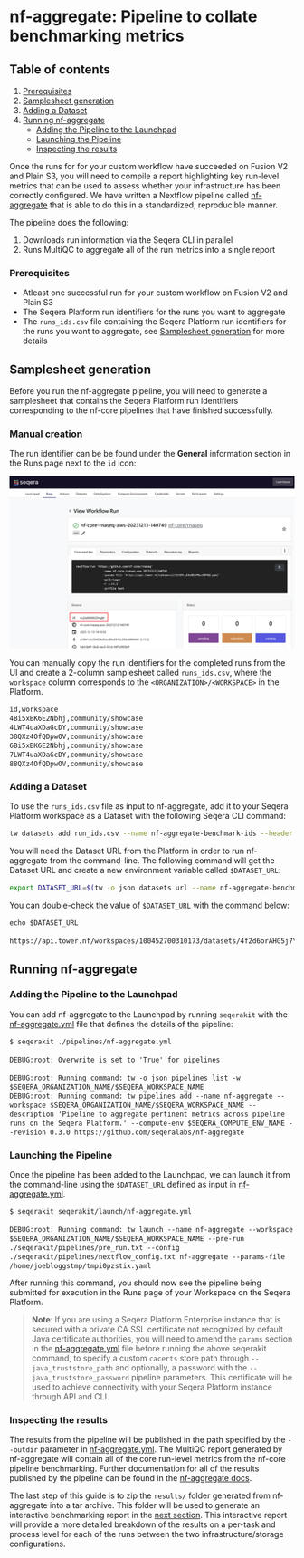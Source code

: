# nf-aggregate: Pipeline to collate benchmarking metrics

## Table of contents
1. [Prerequisites](#prerequisites)
2. [Samplesheet generation](#samplesheet-generation)
3. [Adding a Dataset](#adding-a-dataset)
4. [Running nf-aggregate](#running-nf-aggregate)
   - [Adding the Pipeline to the Launchpad](#adding-the-pipeline-to-the-launchpad)
   - [Launching the Pipeline](#launching-the-pipeline)
   - [Inspecting the results](#inspecting-the-results)

Once the runs for for your custom workflow have succeeded on Fusion V2 and Plain S3, you will need to compile a report highlighting key run-level metrics that can be used to assess whether your infrastructure has been correctly configured. We have written a Nextflow pipeline called [nf-aggregate](https://github.com/seqeralabs/nf-aggregate) that is able to do this in a standardized, reproducible manner.

The pipeline does the following:

1. Downloads run information via the Seqera CLI in parallel
2. Runs MultiQC to aggregate all of the run metrics into a single report

### Prerequisites

- Atleast one successful run for your custom workflow on Fusion V2 and Plain S3
- The Seqera Platform run identifiers for the runs you want to aggregate
- The `runs_ids.csv` file containing the Seqera Platform run identifiers for the runs you want to aggregate, see [Samplesheet generation](#samplesheet-generation) for more details

## Samplesheet generation

Before you run the nf-aggregate pipeline, you will need to generate a samplesheet that contains the Seqera Platform run identifiers corresponding to the nf-core pipelines that have finished successfully.

### Manual creation

The run identifier can be be found under the **General** information section in the Runs page next to the `id` icon:

![Workflow run identifier](../docs/images/seqera-platform-run-id.png)

You can manually copy the run identifiers for the completed runs from the UI and create a 2-column samplesheet called `runs_ids.csv`, where the `workspace` column corresponds to the `<ORGANIZATION>/<WORKSPACE>` in the Platform.

```
id,workspace
4Bi5xBK6E2Nbhj,community/showcase
4LWT4uaXDaGcDY,community/showcase
38QXz4OfQDpwOV,community/showcase
6Bi5xBK6E2Nbhj,community/showcase
7LWT4uaXDaGcDY,community/showcase
88QXz4OfQDpwOV,community/showcase
```

### Adding a Dataset

To use the `runs_ids.csv` file as input to nf-aggregate, add it to your Seqera Platform workspace as a Dataset with the following Seqera CLI command:

```bash
tw datasets add run_ids.csv --name nf-aggregate-benchmark-ids --header --workspace $SEQERA_ORGANIZATION_NAME/$SEQERA_WORKSPACE_NAME
```

You will need the Dataset URL from the Platform in order to run nf-aggregate from the command-line. The following command will get the Dataset URL and create a new environment variable called `$DATASET_URL`:

```bash
export DATASET_URL=$(tw -o json datasets url --name nf-aggregate-benchmark-ids --workspace $SEQERA_ORGANIZATION_NAME/$SEQERA_WORKSPACE_NAME | jq .datasetUrl | tr -d '"')
```

You can double-check the value of `$DATASET_URL` with the command below:

```console
echo $DATASET_URL

https://api.tower.nf/workspaces/100452700310173/datasets/4f2d6orAHG5j7YY1DQtEzP/v/1/n/run_ids.csv
```

## Running nf-aggregate

### Adding the Pipeline to the Launchpad

You can add nf-aggregate to the Launchpad by running `seqerakit` with the [nf-aggregate.yml](./pipelines/nf-aggregate.yml) file that defines the details of the pipeline:

```console
$ seqerakit ./pipelines/nf-aggregate.yml

DEBUG:root: Overwrite is set to 'True' for pipelines

DEBUG:root: Running command: tw -o json pipelines list -w $SEQERA_ORGANIZATION_NAME/$SEQERA_WORKSPACE_NAME
DEBUG:root: Running command: tw pipelines add --name nf-aggregate --workspace $SEQERA_ORGANIZATION_NAME/$SEQERA_WORKSPACE_NAME --description 'Pipeline to aggregate pertinent metrics across pipeline runs on the Seqera Platform.' --compute-env $SEQERA_COMPUTE_ENV_NAME --revision 0.3.0 https://github.com/seqeralabs/nf-aggregate
```

### Launching the Pipeline

Once the pipeline has been added to the Launchpad, we can launch it from the command-line using the `$DATASET_URL` defined as input in [nf-aggregate.yml](../seqerakit/launch/nf-aggregate.yml).

```console
$ seqerakit seqerakit/launch/nf-aggregate.yml

DEBUG:root: Running command: tw launch --name nf-aggregate --workspace $SEQERA_ORGANIZATION_NAME/$SEQERA_WORKSPACE_NAME --pre-run ./seqerakit/pipelines/pre_run.txt --config ./seqerakit/pipelines/nextflow_config.txt nf-aggregate --params-file /home/joebloggstmp/tmpi0pzstix.yaml
```

After running this command, you should now see the pipeline being submitted for execution in the Runs page of your Workspace on the Seqera Platform.

> **Note**: If you are using a Seqera Platform Enterprise instance that is secured with a private CA SSL certificate not recognized by default Java certificate authorities, you will need to amend the `params` section in the [nf-aggregate.yml](../seqerakit/launch/nf-aggregate.yml) file before running the above seqerakit command, to specify a custom `cacerts` store path through `--java_truststore_path` and optionally, a password with the `--java_truststore_password` pipeline parameters. This certificate will be used to achieve connectivity with your Seqera Platform instance through API and CLI.

### Inspecting the results

The results from the pipeline will be published in the path specified by the `--outdir` parameter in [nf-aggregate.yml](../seqerakit/launch/nf-aggregate.yml). The MultiQC report generated by nf-aggregate will contain all of the core run-level metrics from the nf-core pipeline benchmarking. Further documentation for all of the results published by the pipeline can be found in the [nf-aggregate docs](https://github.com/seqeralabs/nf-aggregate/tree/main#output).

The last step of this guide is to zip the `results/` folder generated from nf-aggregate into a tar archive. This folder will be used to generate an interactive benchmarking report in the [next section](../06_generate_report/README.md). This interactive report will provide a more detailed breakdown of the results on a per-task and process level for each of the runs between the two infrastructure/storage configurations.
